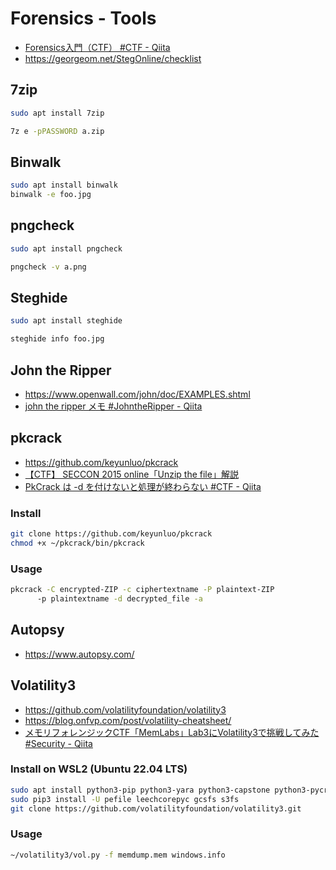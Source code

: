 # Forensics - Tools
- [Forensics入門（CTF） #CTF - Qiita](https://qiita.com/knqyf263/items/6ebf06e27be7c48aab2e)
- https://georgeom.net/StegOnline/checklist
## 7zip
```zsh
sudo apt install 7zip

7z e -pPASSWORD a.zip
```
## Binwalk
```zsh
sudo apt install binwalk
binwalk -e foo.jpg
```
## pngcheck
```zsh
sudo apt install pngcheck

pngcheck -v a.png
```
## Steghide
```zsh
sudo apt install steghide

steghide info foo.jpg
```
## John the Ripper
- https://www.openwall.com/john/doc/EXAMPLES.shtml
- [john the ripper メモ #JohntheRipper - Qiita](https://qiita.com/shorii-shelly/items/e259c609458e2402432b)
## pkcrack
- https://github.com/keyunluo/pkcrack
- [【CTF】 SECCON 2015 online「Unzip the file」解説](https://zenn.dev/mattsunkun/articles/9a4165634a4f9a)
- [PkCrack は -d を付けないと処理が終わらない #CTF - Qiita](https://qiita.com/tomii9273/items/e78918b8d72802968e34)
### Install
```zsh
git clone https://github.com/keyunluo/pkcrack
chmod +x ~/pkcrack/bin/pkcrack
```
### Usage
```zsh
pkcrack -C encrypted-ZIP -c ciphertextname -P plaintext-ZIP
      -p plaintextname -d decrypted_file -a
```
## Autopsy
- https://www.autopsy.com/
## Volatility3
- https://github.com/volatilityfoundation/volatility3
- https://blog.onfvp.com/post/volatility-cheatsheet/
- [メモリフォレンジックCTF「MemLabs」Lab3にVolatility3で挑戦してみた #Security - Qiita](https://qiita.com/kzzzkr23/items/618a226028bcddc7d495)
### Install on WSL2 (Ubuntu 22.04 LTS)
```zsh
sudo apt install python3-pip python3-yara python3-capstone python3-pycryptodome
sudo pip3 install -U pefile leechcorepyc gcsfs s3fs
git clone https://github.com/volatilityfoundation/volatility3.git
```
### Usage
```zsh
~/volatility3/vol.py -f memdump.mem windows.info
```
